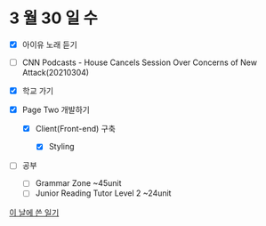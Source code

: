# 3 월 30 일 수

- [x] 아이유 노래 듣기

- [ ] CNN Podcasts - House Cancels Session Over Concerns of New Attack(20210304)

- [x] 학교 가기

- [x] Page Two 개발하기

  - [x] Client(Front-end) 구축

    - [x] Styling

- [ ] 공부

  - [ ] Grammar Zone ~45unit
  - [ ] Junior Reading Tutor Level 2 ~24unit

[이 날에 쓴 일기](../../../diary/2022/3/30.md)
